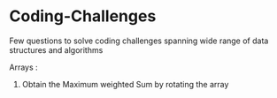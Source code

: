 # Coding-Challenges
Few questions to solve coding challenges spanning wide range of data structures and algorithms

Arrays : 
1) Obtain the Maximum weighted Sum by rotating the array
